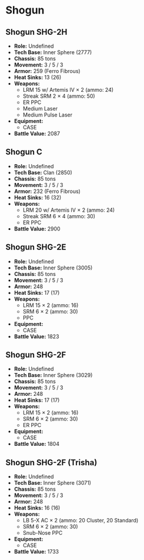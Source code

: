 # Shogun
## Shogun SHG-2H
- **Role:** Undefined
- **Tech Base:** Inner Sphere (2777)
- **Chassis:** 85 tons
- **Movement:** 3 / 5 / 3
- **Armor:** 259 (Ferro Fibrous)
- **Heat Sinks:** 13 (26)
- **Weapons:**
  - LRM 15 w/ Artemis IV × 2 (ammo: 24)
  - Streak SRM 2 × 4 (ammo: 50)
  - ER PPC
  - Medium Laser
  - Medium Pulse Laser
- **Equipment:**
  - CASE
- **Battle Value:** 2087

## Shogun C
- **Role:** Undefined
- **Tech Base:** Clan (2850)
- **Chassis:** 85 tons
- **Movement:** 3 / 5 / 3
- **Armor:** 232 (Ferro Fibrous)
- **Heat Sinks:** 16 (32)
- **Weapons:**
  - LRM 20 w/ Artemis IV × 2 (ammo: 24)
  - Streak SRM 6 × 4 (ammo: 30)
  - ER PPC
- **Battle Value:** 2900

## Shogun SHG-2E
- **Role:** Undefined
- **Tech Base:** Inner Sphere (3005)
- **Chassis:** 85 tons
- **Movement:** 3 / 5 / 3
- **Armor:** 248
- **Heat Sinks:** 17 (17)
- **Weapons:**
  - LRM 15 × 2 (ammo: 16)
  - SRM 6 × 2 (ammo: 30)
  - PPC
- **Equipment:**
  - CASE
- **Battle Value:** 1823

## Shogun SHG-2F
- **Role:** Undefined
- **Tech Base:** Inner Sphere (3029)
- **Chassis:** 85 tons
- **Movement:** 3 / 5 / 3
- **Armor:** 248
- **Heat Sinks:** 17 (17)
- **Weapons:**
  - LRM 15 × 2 (ammo: 16)
  - SRM 6 × 2 (ammo: 30)
  - ER PPC
- **Equipment:**
  - CASE
- **Battle Value:** 1804

## Shogun SHG-2F (Trisha)
- **Role:** Undefined
- **Tech Base:** Inner Sphere (3071)
- **Chassis:** 85 tons
- **Movement:** 3 / 5 / 3
- **Armor:** 248
- **Heat Sinks:** 16 (16)
- **Weapons:**
  - LB 5-X AC × 2 (ammo: 20 Cluster, 20 Standard)
  - SRM 6 × 2 (ammo: 30)
  - Snub-Nose PPC
- **Equipment:**
  - CASE
- **Battle Value:** 1733


